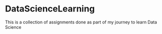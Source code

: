# DataScienceLearning
This is a collection of assignments done as part of my journey to learn Data Science
